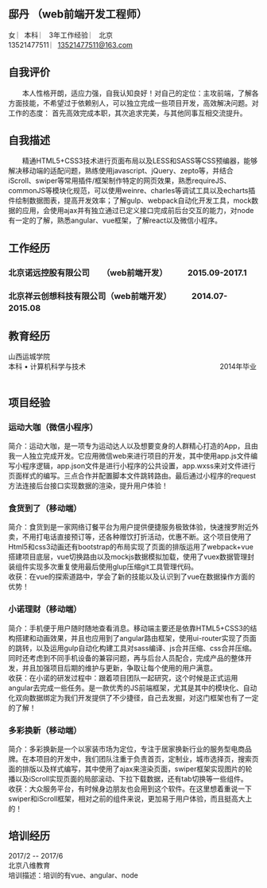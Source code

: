 ## 邸丹  （web前端开发工程师）   
女  ︳本科 ︳ 3年工作经验  ︳ 北京   
13521477511 ︳13521477511@163.com  
## 自我评价
　　本人性格开朗，适应力强，自我认知良好！对自己的定位：主攻前端，了解各方面技能，不希望过于依赖别人，可以独立完成一些项目开发，高效解决问题。对工作的态度： 首先高效完成本职，其次追求完美，与其他同事互相交流提升。
## 自我描述  
　　精通HTML5+CSS3技术进行页面布局以及LESS和SASS等CSS预编器，能够解决移动端的适配问题，熟练使用javascript、jQuery、zepto等，并结合iScroll、swiper等常用插件/框架制作特定的网页效果，熟悉requireJS、commonJS等模块化规范，可以使用weinre、charles等调试工具以及echarts插件绘制数据图表，提高开发效率；了解gulp、webpack自动化开发工具，mock数据的应用，会使用ajax并有独立通过已定义接口完成前后台交互的能力，对node有一定的了解，熟悉angular、vue框架，了解react以及微信小程序。
## 工作经历   
### 北京诺远控股有限公司　　（web前端开发）　　　2015.09-2017.1<br/>
### 北京祥云创想科技有限公司（web前端开发）　　　2014.07-2015.08  　　　　
## 教育经历  
 山西运城学院 	<br/>
	本科 • 计算机科学与技术 　　　　　　　　　　　　　　　　　　　2014年毕业  
##  项目经验  
### 运动大咖（微信小程序）<br/>
简介：运动大咖，是一项专为运动达人以及想要变身的人群精心打造的App，且由我一人独立完成开发。它应用微信web来进行项目的开发，其中使用app.js文件编写小程序逻辑，app.json文件是进行小程序的公共设置，app.wxss来对文件进行页面样式的编写。三点合作并配置脚本文件跳转路由。最后通过小程序的request方法连接后台接口实现数据的渲染，提升用户体验！

### 食货到了（移动端）<br/>
简介：食货到是一家网络订餐平台为用户提供便捷服务极致体验，快速搜罗附近外卖，不用打电话直接预订等，还各种赠饮打折活动，优惠不断。这个项目使用了Html5和css3动画还有bootstrap的布局实现了页面的排版运用了webpack+vue搭建项目底层，vue切换路由以及mockjs数据模拟加载，使用了vuex数据管理封装组件实现多次重复使用最后使用glup压缩git工具管理代码。<br/>
收获：在vue的探索道路中，学会了新的技能以及认识到了vue在数据操作方面的优势！

### 小诺理财（移动端）<br/>
简介：手机便于用户随时随地查看消息。移动端主要还是依靠HTML5+CSS3的结构搭建和动画效果，并且也应用到了angular路由框架，使用ui-router实现了页面的跳转，以及运用gulp自动化构建工具对sass编译、js合并压缩、css合并压缩。同时还考虑到不同手机设备的兼容问题，再与后台人员配合，完成产品的整体开发，并且加强项目后期的维护与更新，争取让每个使用的用户满意。<br/> 
收获：在小诺的研发过程中：跟着项目团队一起研究，这个时候是正式运用angular去完成一些任务。是一款优秀的JS前端框架，尤其是其中的模块化、自动化双向数据绑定为我们开发提供了不少捷径，自己去发掘，对这门框架也有了一定的了解！

### 多彩换新（移动端） <br/>
简介：多彩换新是一个以家装市场为定位，专注于居家换新行业的服务型电商品牌。在本项目的开发中，我们团队注重于负责首页，定制业，城市选择页，搜索页面的排版以及样式编写，其中使用了ajax来渲染页面，swiper框架实现图片的轮播以及iScroll实现页面的局部滚动、下拉下载数据，还有tab切换等一些组件。<br/>
收获：大众服务平台，有时候身边朋友也会用到这个软件。在这里想着重说一下swiper和iScroll框架，相对之前的组件来说，更加易于用户体验，而且挺高大上的！
##  培训经历
2017/2 -- 2017/6<br/>
北京八维教育<br/>
培训描述：培训的有vue、angular、node<br/>

